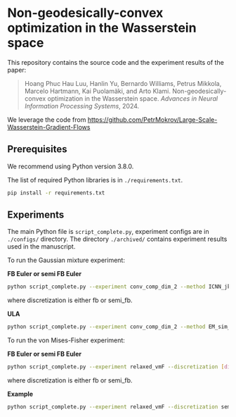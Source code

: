 # Non-geodesically-convex optimization in the Wasserstein space
This repository contains the source code and the experiment results of the paper:

>Hoang Phuc Hau Luu, Hanlin Yu, Bernardo Williams, Petrus Mikkola, Marcelo Hartmann, Kai Puolamäki, and Arto Klami. Non-geodesically-convex optimization in the Wasserstein space. _Advances in
Neural Information Processing Systems_, 2024.


We leverage the code from https://github.com/PetrMokrov/Large-Scale-Wasserstein-Gradient-Flows 
## Prerequisites
We recommend using Python version 3.8.0.

The list of required Python libraries is in `./requirements.txt`.

```bash
pip install -r requirements.txt
```

## Experiments

The main Python file is `script_complete.py`, experiment configs are in `./configs/` directory.
The directory `./archived/` contains experiment results used in the manuscript.

To run the Gaussian mixture experiment:

**FB Euler or semi FB Euler**

```bash
python script_complete.py --experiment conv_comp_dim_2 --method ICNN_jko_dc --discretization [discretization] --device [device]
```
where discretization is either fb or semi_fb. 

**ULA**

```bash
python script_complete.py --experiment conv_comp_dim_2 --method EM_sim_10000 --device [device]
```

To run the von Mises-Fisher experiment:

**FB Euler or semi FB Euler**

```bash
python script_complete.py --experiment relaxed_vmF --discretization [discretization] --device [device]
```
where discretization is either fb or semi_fb. 


**Example**
```bash
python script_complete.py --experiment relaxed_vmF --discretization semi_fb --device cpu
```
